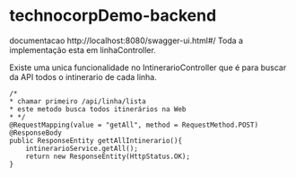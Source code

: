 # technocorpDemo-backend


documentacao
http://localhost:8080/swagger-ui.html#/
Toda a implementação esta em linhaController.

Existe uma unica funcionalidade no IntinerarioController que é para buscar da API todos o intinerario de cada linha.

    /*
    * chamar primeiro /api/linha/lista
    * este metodo busca todos itinerários na Web
    * */
    @RequestMapping(value = "getAll", method = RequestMethod.POST)
    @ResponseBody
    public ResponseEntity gettAllIntinerario(){
        intinerarioService.getAll();
        return new ResponseEntity(HttpStatus.OK);
    }
